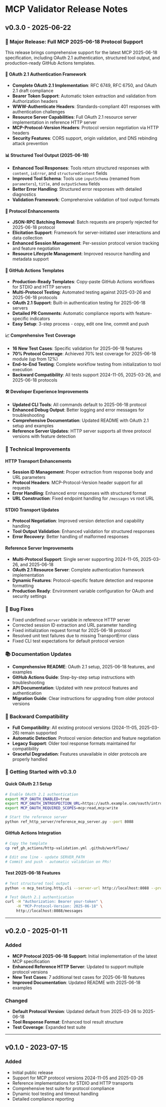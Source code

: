 # MCP Validator Release Notes

## v0.3.0 - 2025-06-22

### 🚀 Major Release: Full MCP 2025-06-18 Protocol Support

This release brings comprehensive support for the latest MCP 2025-06-18 specification, including OAuth 2.1 authentication, structured tool output, and production-ready GitHub Actions templates.

#### 🔐 OAuth 2.1 Authentication Framework
- **Complete OAuth 2.1 Implementation**: RFC 6749, RFC 6750, and OAuth 2.1 draft compliance
- **Bearer Token Support**: Automatic token extraction and validation from Authorization headers
- **WWW-Authenticate Headers**: Standards-compliant 401 responses with authentication challenges
- **Resource Server Capabilities**: Full OAuth 2.1 resource server implementation in reference HTTP server
- **MCP-Protocol-Version Headers**: Protocol version negotiation via HTTP headers
- **Security Features**: CORS support, origin validation, and DNS rebinding attack prevention

#### 📊 Structured Tool Output (2025-06-18)
- **Enhanced Tool Responses**: Tools return structured responses with `content`, `isError`, and `structuredContent` fields
- **Improved Tool Schema**: Tools use `inputSchema` (renamed from `parameters`), `title`, and `outputSchema` fields
- **Better Error Handling**: Structured error responses with detailed diagnostics
- **Validation Framework**: Comprehensive validation of tool output formats

#### 🔄 Protocol Enhancements
- **JSON-RPC Batching Removal**: Batch requests are properly rejected for 2025-06-18 protocol
- **Elicitation Support**: Framework for server-initiated user interactions and data collection
- **Enhanced Session Management**: Per-session protocol version tracking and feature negotiation
- **Resource Lifecycle Management**: Improved resource handling and metadata support

#### 🤖 GitHub Actions Templates
- **Production-Ready Templates**: Copy-paste GitHub Actions workflows for STDIO and HTTP servers
- **Multi-Protocol Testing**: Automated testing against 2025-03-26 and 2025-06-18 protocols
- **OAuth 2.1 Support**: Built-in authentication testing for 2025-06-18 servers
- **Detailed PR Comments**: Automatic compliance reports with feature-specific indicators
- **Easy Setup**: 3-step process - copy, edit one line, commit and push

#### 📈 Comprehensive Test Coverage
- **16 New Test Cases**: Specific validation for 2025-06-18 features
- **70% Protocol Coverage**: Achieved 70% test coverage for 2025-06-18 module (up from 12%)
- **End-to-End Testing**: Complete workflow testing from initialization to tool execution
- **Backward Compatibility**: All tests support 2024-11-05, 2025-03-26, and 2025-06-18 protocols

#### 🛠 Developer Experience Improvements
- **Updated CLI Tools**: All commands default to 2025-06-18 protocol
- **Enhanced Debug Output**: Better logging and error messages for troubleshooting
- **Comprehensive Documentation**: Updated README with OAuth 2.1 setup and examples
- **Reference Server Updates**: HTTP server supports all three protocol versions with feature detection

### 🔧 Technical Improvements

#### HTTP Transport Enhancements
- **Session ID Management**: Proper extraction from response body and URL parameters
- **Protocol Headers**: MCP-Protocol-Version header support for all requests
- **Error Handling**: Enhanced error responses with structured format
- **URL Construction**: Fixed endpoint handling for `/messages` vs root URL

#### STDIO Transport Updates
- **Protocol Negotiation**: Improved version detection and capability handling
- **Tool Output Validation**: Enhanced validation for structured responses
- **Error Recovery**: Better handling of malformed responses

#### Reference Server Improvements
- **Multi-Protocol Support**: Single server supporting 2024-11-05, 2025-03-26, and 2025-06-18
- **OAuth 2.1 Resource Server**: Complete authentication framework implementation
- **Dynamic Features**: Protocol-specific feature detection and response formatting
- **Production Ready**: Environment variable configuration for OAuth and security settings

### 🐛 Bug Fixes
- Fixed undefined `server` variable in reference HTTP server
- Corrected session ID extraction and URL parameter handling
- Fixed initialization request format for 2025-06-18 protocol
- Resolved unit test failures due to missing TransportError class
- Fixed CLI test expectations for default protocol version

### 📚 Documentation Updates
- **Comprehensive README**: OAuth 2.1 setup, 2025-06-18 features, and examples
- **GitHub Actions Guide**: Step-by-step setup instructions with troubleshooting
- **API Documentation**: Updated with new protocol features and authentication
- **Migration Guide**: Clear instructions for upgrading from older protocol versions

### 🔄 Backward Compatibility
- **Full Compatibility**: All existing protocol versions (2024-11-05, 2025-03-26) remain supported
- **Automatic Detection**: Protocol version detection and feature negotiation
- **Legacy Support**: Older tool response formats maintained for compatibility
- **Graceful Degradation**: Features unavailable in older protocols are properly handled

### 🚀 Getting Started with v0.3.0

#### Quick OAuth 2.1 Setup
```bash
# Enable OAuth 2.1 authentication
export MCP_OAUTH_ENABLED=true
export MCP_OAUTH_INTROSPECTION_URL=https://auth.example.com/oauth/introspect
export MCP_OAUTH_REQUIRED_SCOPES=mcp:read,mcp:write

# Start the reference server
python ref_http_server/reference_mcp_server.py --port 8088
```

#### GitHub Actions Integration
```bash
# Copy the template
cp ref_gh_actions/http-validation.yml .github/workflows/

# Edit one line - update SERVER_PATH
# Commit and push - automatic validation on PRs!
```

#### Test 2025-06-18 Features
```bash
# Test structured tool output
python -m mcp_testing.http.cli --server-url http://localhost:8088 --protocol-version 2025-06-18

# Test OAuth 2.1 authentication
curl -H "Authorization: Bearer your-token" \
     -H "MCP-Protocol-Version: 2025-06-18" \
     http://localhost:8088/messages
```

---

## v0.2.0 - 2025-01-11

### Added
- **MCP Protocol 2025-06-18 Support**: Initial implementation of the latest MCP specification
- **Enhanced Reference HTTP Server**: Updated to support multiple protocol versions
- **New Test Cases**: 7 additional test cases for 2025-06-18 features
- **Improved Documentation**: Updated README with 2025-06-18 examples

### Changed
- **Default Protocol Version**: Updated default from 2025-03-26 to 2025-06-18
- **Tool Response Format**: Enhanced tool result structure
- **Test Coverage**: Expanded test suite

---

## v0.1.0 - 2023-07-15

### Added
- Initial public release
- Support for MCP protocol versions 2024-11-05 and 2025-03-26
- Reference implementations for STDIO and HTTP transports
- Comprehensive test suite for protocol compliance
- Dynamic tool testing and timeout handling
- Detailed compliance reporting 